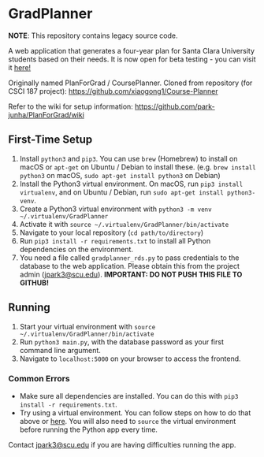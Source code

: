 # GradPlanner 

**NOTE**: This repository contains legacy source code.

A web application that generates a four-year plan for Santa Clara University students based on their needs. It is now open for beta testing - you can visit it [here!](http:gradplanner.herokuapp.com)

Originally named PlanForGrad / CoursePlanner. Cloned from repository (for CSCI 187 project): https://github.com/xiaogong1/Course-Planner

Refer to the wiki for setup information: https://github.com/park-junha/PlanForGrad/wiki

## First-Time Setup
1. Install `python3` and `pip3`. You can use `brew` (Homebrew) to install on macOS or `apt-get` on Ubuntu / Debian to install these. (e.g. `brew install python3` on macOS, `sudo apt-get install python3` on Debian)
2. Install the Python3 virtual environment. On macOS, run `pip3 install virtualenv`, and on Ubuntu / Debian, run `sudo apt-get install python3-venv`.
3. Create a Python3 virtual environment with `python3 -m venv ~/.virtualenv/GradPlanner`
4. Activate it with `source ~/.virtualenv/GradPlanner/bin/activate`
5. Navigate to your local repository (`cd path/to/directory`)
6. Run `pip3 install -r requirements.txt` to install all Python dependencies on the environment.
7. You need a file called `gradplanner_rds.py` to pass credentials to the database to the web application. Please obtain this from the project admin (jpark3@scu.edu). **IMPORTANT: DO NOT PUSH THIS FILE TO GITHUB!**

## Running
1. Start your virtual environment with `source ~/.virtualenv/GradPlanner/bin/activate`
2. Run `python3 main.py`, with the database password as your first command line argument.
3. Navigate to `localhost:5000` on your browser to access the frontend.

### Common Errors
- Make sure all dependencies are installed. You can do this with `pip3 install -r requirements.txt`.
- Try using a virtual environment. You can follow steps on how to do that above or [here](https://github.com/park-junha/PlanForGrad/wiki/Running). You will also need to `source` the virtual environment before running the Python app every time.

Contact jpark3@scu.edu if you are having difficulties running the app.
